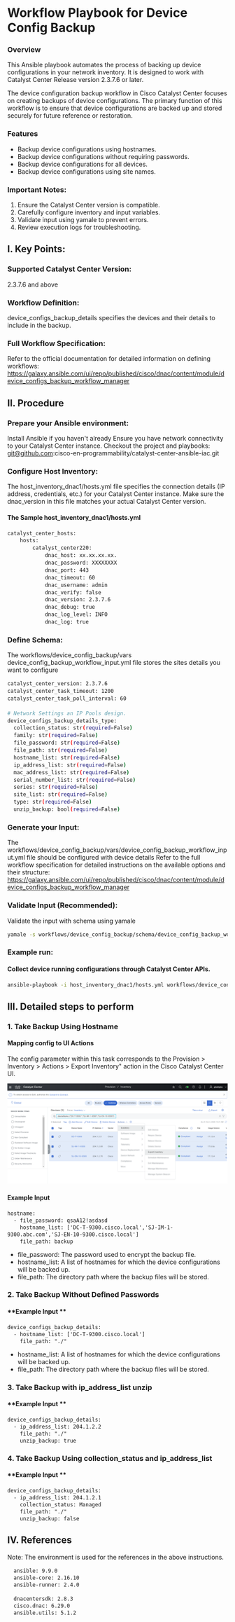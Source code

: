 # Workflow Playbook for Device Config Backup
### Overview

This Ansible playbook automates the process of backing up device configurations in your network inventory. It is designed to work with Catalyst Center Release version 2.3.7.6 or later.

The device configuration backup workflow in Cisco Catalyst Center focuses on creating backups of device configurations. The primary function of this workflow is to ensure that device configurations are backed up and stored securely for future reference or restoration.

### Features

- Backup device configurations using hostnames.
- Backup device configurations without requiring passwords.
- Backup device configurations for all devices.
- Backup device configurations using site names.

### Important Notes:
1. Ensure the Catalyst Center version is compatible.
2. Carefully configure inventory and input variables.
3. Validate input using yamale to prevent errors.
4. Review execution logs for troubleshooting.


## 
## I. Key Points:
### Supported Catalyst Center Version: 
2.3.7.6 and above
### Workflow Definition: 
device_configs_backup_details specifies the devices and their details to include in the backup.
### Full Workflow Specification: 
Refer to the official documentation for detailed information on defining workflows: https://galaxy.ansible.com/ui/repo/published/cisco/dnac/content/module/device_configs_backup_workflow_manager

## II. Procedure
### Prepare your Ansible environment:
Install Ansible if you haven't already
Ensure you have network connectivity to your Catalyst Center instance.
Checkout the project and playbooks: git@github.com:cisco-en-programmability/catalyst-center-ansible-iac.git

### Configure Host Inventory:
The host_inventory_dnac1/hosts.yml file specifies the connection details (IP address, credentials, etc.) for your Catalyst Center instance.
Make sure the dnac_version in this file matches your actual Catalyst Center version.
#### **The Sample host_inventory_dnac1/hosts.yml**
```bash
catalyst_center_hosts:
    hosts:
        catalyst_center220:
            dnac_host: xx.xx.xx.xx.
            dnac_password: XXXXXXXX
            dnac_port: 443
            dnac_timeout: 60
            dnac_username: admin
            dnac_verify: false
            dnac_version: 2.3.7.6
            dnac_debug: true
            dnac_log_level: INFO
            dnac_log: true
```

### Define Schema:
The workflows/device_config_backup/vars device_config_backup_workflow_input.yml file stores the sites details you want to configure

```bash
catalyst_center_version: 2.3.7.6
catalyst_center_task_timeout: 1200
catalyst_center_task_poll_interval: 60

# Network Settings an IP Pools design.
device_configs_backup_details_type:
  collection_status: str(required=False)
  family: str(required=False)
  file_password: str(required=False)
  file_path: str(required=False)
  hostname_list: str(required=False)
  ip_address_list: str(required=False)
  mac_address_list: str(required=False)
  serial_number_list: str(required=False)
  series: str(required=False)
  site_list: str(required=False)
  type: str(required=False)
  unzip_backup: bool(required=False)
```

### Generate your Input:
The workflows/device_config_backup/vars/device_config_backup_workflow_input.yml file should be configured with device details
Refer to the full workflow specification for detailed instructions on the available options and their structure: https://galaxy.ansible.com/ui/repo/published/cisco/dnac/content/module/device_configs_backup_workflow_manager


### Validate Input (Recommended):
Validate the input with schema using yamale
```bash
yamale -s workflows/device_config_backup/schema/device_config_backup_workflow_schema.yml workflows/device_config_backup/vars/device_config_backup_workflow_input.yml
```

### Example run:
#### **Collect device running configurations through Catalyst Center APIs.**
```bash
ansible-playbook -i host_inventory_dnac1/hosts.yml workflows/device_config_backup/playbook/device_config_backup_workflow_playbook.yml --e VARS_FILE_PATH=../vars/device_config_backup_workflow_input.yml -vvvv
```

## III. Detailed steps to perform

### 1. Take Backup Using Hostname

#### **Mapping config to UI Actions**

The config parameter within this task corresponds to the Provision > Inventory > Actions > Export Inventory" action in the Cisco Catalyst Center UI.

![alt text](./images/hostname.png)


#### **Example Input**

```
hostname:
  - file_password: qsaA12!asdasd
    hostname_list: ['DC-T-9300.cisco.local','SJ-IM-1-9300.abc.com','SJ-EN-10-9300.cisco.local']
    file_path: backup
```

- file_password: The password used to encrypt the backup file.
- hostname_list: A list of hostnames for which the device configurations will be backed up.
- file_path: The directory path where the backup files will be stored.


### 2. Take Backup Without Defined Passwords


#### **Example Input **

```
device_configs_backup_details:
  - hostname_list: ['DC-T-9300.cisco.local']
    file_path: "./"
```
- hostname_list: A list of hostnames for which the device configurations will be backed up.
- file_path: The directory path where the backup files will be stored.

### 3. Take Backup with ip_address_list unzip

#### **Example Input **

```
device_configs_backup_details:
  - ip_address_list: 204.1.2.2
    file_path: "./"
    unzip_backup: true
```

### 4. Take Backup Using collection_status and ip_address_list

#### **Example Input **

```
device_configs_backup_details:
  - ip_address_list: 204.1.2.1
    collection_status: Managed
    file_path: "./"
    unzip_backup: false
```




## IV. References

Note: The environment is used for the references in the above instructions.

```
  ansible: 9.9.0
  ansible-core: 2.16.10
  ansible-runner: 2.4.0

  dnacentersdk: 2.8.3
  cisco.dnac: 6.29.0
  ansible.utils: 5.1.2
```